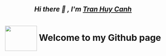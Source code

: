 <h2 align="center"> <i>Hi there &#128075; , I'm <a href="https://www.facebook.com/coolkid48691412">Tran Huy Canh</a></i></h2>

<h1 align="center"><img src="https://media.giphy.com/media/ZZZeBiHekVp45F3Dr6/giphy.gif" width="100" height="80" align="center"> Welcome to my Github page</h1>
